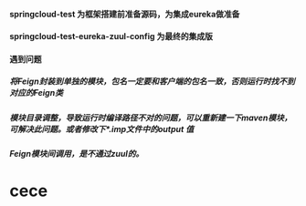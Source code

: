 #### springcloud-test 为框架搭建前准备源码，为集成eureka做准备 
#### springcloud-test-eureka-zuul-config  为最终的集成版

#### 遇到问题
##### 将Feign封装到单独的模块，包名一定要和客户端的包名一致，否则运行时找不到对应的Feign类
##### 模块目录调整，导致运行时编译路径不对的问题，可以重新建一下maven模块，可解决此问题。或者修改下*.imp文件中的output 值
##### Feign模块间调用，是不通过zuul的。
# cece